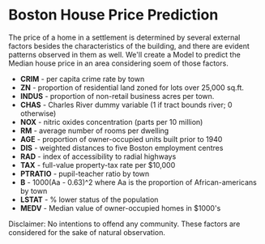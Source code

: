 # Boston House Price Prediction

The price of a home in a settlement is determined by several external factors besides the characteristics of the building, and there are evident patterns observed in them as well. We'll create a Model to predict the Median house price in an area considering soem of those factors.

* **CRIM** - per capita crime rate by town
* **ZN** - proportion of residential land zoned for lots over 25,000 sq.ft.
* **INDUS** - proportion of non-retail business acres per town.
* **CHAS** - Charles River dummy variable (1 if tract bounds river; 0 otherwise)
* **NOX** - nitric oxides concentration (parts per 10 million)
* **RM** - average number of rooms per dwelling
* **AGE** - proportion of owner-occupied units built prior to 1940
* **DIS** - weighted distances to five Boston employment centres
* **RAD** - index of accessibility to radial highways
* **TAX** - full-value property-tax rate per $10,000
* **PTRATIO** - pupil-teacher ratio by town
* **B** - 1000(Aa - 0.63)^2 where Aa is the proportion of African-americans by town 
* **LSTAT** - % lower status of the population
* **MEDV** - Median value of owner-occupied homes in $1000's

Disclaimer: No intentions to offend any community. These factors are considered for the sake of natural observation.
